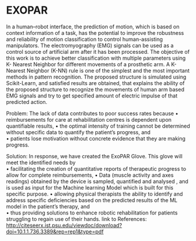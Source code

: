 # EXOPAR
In a human–robot interface, the prediction of motion, which is based on context information of a task, has the potential to improve the robustness and reliability of motion classification to control human-assisting manipulators. The electromyography (EMG) signals can be used as a control source of artificial arm after it has been processed. The objective of this work is to achieve better classification with multiple parameters using K- Nearest Neighbor for  different movements of a prosthetic arm. A K- Nearest Neighbor (K-NN) rule is one of the simplest and the most important methods in pattern recognition. The proposed structure is simulated using Scikit-Learn, and satisfied results are obtained, that explains the ability of the proposed structure to recognize the movements of human arm based EMG signals and try to get specified amount of electric impulse of that predicted action.

Problem: The lack of data contributes to poor success rates because 
•	reimbursements for care at rehabilitation centres is dependent upon quantifiable results,
•	the optimal intensity of training cannot be determined without specific data to quantify the patient’s progress, and  
•	patients lose motivation without concrete evidence that they are making progress.

Solution: In response, we have created the ExoPAR Glove. This glove will meet the identified needs by  
•	facilitating the creation of quantitative reports of therapeutic progress to allow for complete reimbursements,
•	Data (muscle activity and axes readings) obtained by the device is sampled, quantified and analysed , and is used as input for the Machine learning Model which is built for this specific purpose. 
•	allowing physical therapists the ability to identify and address specific deficiencies based on the predicted results of the ML model in the patient’s therapy, and  
•	thus providing solutions to enhance robotic rehabilitation for patients struggling to regain use of their hands.
link to References: http://citeseerx.ist.psu.edu/viewdoc/download?doi=10.1.1.736.3389&rep=rep1&type=pdf
